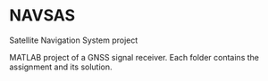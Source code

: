 # NAVSAS
Satellite Navigation System project

MATLAB project of a GNSS signal receiver. Each folder contains the assignment and its solution.
